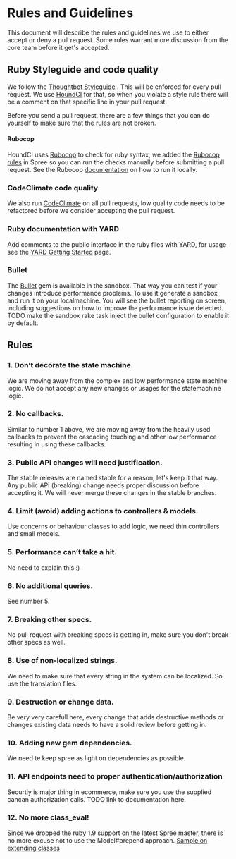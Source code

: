 # Rules and Guidelines

This document will describe the rules and guidelines we use to either accept or
deny a pull request. Some rules warrant more discussion from the core team before
it get's accepted.

## Ruby Styleguide and code quality

We follow the [Thoughtbot Styleguide](https://github.com/thoughtbot/guides/blob/master/style/README.md)
. This will be enforced for every pull request. We use [HoundCI](https://houndci.com) for that, so when
you violate a style rule there will be a comment on that specific line in your pull request.

Before you send a pull request, there are a few things that you can do yourself
to make sure that the rules are not broken.

#### Rubocop
HoundCI uses [Rubocop](https://github.com/bbatsov/rubocop) to check for ruby syntax,
we added the [Rubocop rules](https://github.com/spree/spree/blob/master/.rubocop.yml)
in Spree so you can run the checks manually before submitting a pull request.
See the Rubocop [documentation](https://github.com/bbatsov/rubocop#basic-usage) on how to run it locally.

### CodeClimate code quality
We also run [CodeClimate](https://codeclimate.com/github/spree/spree) on all pull requests, low quality code needs to be refactored before we consider accepting the pull request.

### Ruby documentation with YARD
Add comments to the public interface in the ruby files with YARD, for usage see the [YARD Getting Started](http://www.rubydoc.info/gems/yard/file/docs/GettingStarted.md) page.

### Bullet
The [Bullet](https://github.com/flyerhzm/bullet) gem is available in the sandbox. That way you can test if your changes
introduce performance problems. To use it generate a sandbox and run it on your
localmachine. You will see the bullet reporting on screen, including suggestions
on how to improve the performance issue detected. TODO make the sandbox rake task inject the bullet configuration to enable it by default.


## Rules

### 1. Don’t decorate the state machine.
We are moving away from the complex and low performance state machine logic. We do not accept any new changes or usages for the statemachine logic.

### 2. No callbacks.
Similar to number 1 above, we are moving away from the heavily used callbacks to prevent the cascading touching and other low performance resulting in using these callbacks.

### 3. Public API changes will need justification.
The stable releases are named stable for a reason, let's keep it that way. Any public API (breaking) change needs proper discussion before accepting it. We will never merge these changes in the stable branches.

### 4. Limit (avoid) adding actions to controllers & models.
Use concerns or behaviour classes to add logic, we need thin controllers and small models.

### 5. Performance can’t take a hit.
No need to explain this :)

### 6. No additional queries.
See number 5.

### 7. Breaking other specs.
No pull request with breaking specs is getting in, make sure you don't break other specs as well.

### 8. Use of non-localized strings.
We need to make sure that every string in the system can be localized. So use the translation files.

### 9. Destruction or change data.
Be very very carefull here, every change that adds destructive methods or changes existing data needs to have a solid review before getting in.

### 10. Adding new gem dependencies.
We need te keep spree as light on dependencies as possible.

### 11. API endpoints need to proper authentication/authorization
Securtiy is major thing in ecommerce, make sure you use the supplied cancan authorization calls. TODO link to documentation here.

### 12. No more class_eval!
Since we dropped the ruby 1.9 support on the latest Spree master, there is no more excuse not to use the Model#prepend approach. [Sample on extending classes](http://guides.spreecommerce.com/developer/logic.html#extending-classes)

